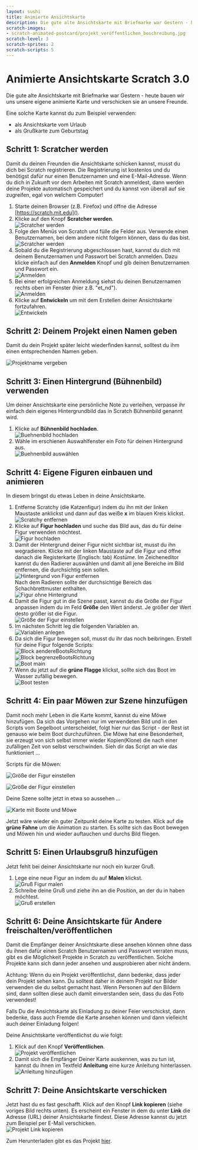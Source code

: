 ```yaml
---
layout: sushi
title: Animierte Ansichtskarte
description: Die gute alte Ansichtskarte mit Briefmarke war Gestern - heute bauen wir uns unsere eigene animierte Karte und verschicken sie an unsere Freunde.
scratch-images:
- scratch-animated-postcard/projekt_veröffentlichen_beschreibung.jpg
scratch-level: 3
scratch-sprites: 2
scratch-scripts: 5
---
```


# Animierte Ansichtskarte <span class="badge badge-scratch3">Scratch 3.0</span>

Die gute alte Ansichtskarte mit Briefmarke war Gestern - heute bauen wir uns unsere eigene animierte Karte und verschicken sie an unsere Freunde. 

Eine solche Karte kannst du zum Beispiel verwenden:
* als Ansichtskarte vom Urlaub
* als Grußkarte zum Geburtstag

## Schritt 1: Scratcher werden

Damit du deinen Freunden die Ansichtskarte schicken kannst, musst du dich bei Scratch registrieren. Die Registrierung ist kostenlos und du benötigst dafür nur einen Benutzernamen und eine E-Mail-Adresse. Wenn du dich in Zukunft vor dem Arbeiten mit Scratch anmeldest, dann werden deine Projekte automatisch gespeichert und du kannst von überall auf sie zugreifen, egal von welchem Computer!

1. Starte deinen Browser (z.B. Firefox) und öffne die Adresse [https://scratch.mit.edu]().
2. Klicke auf den Knopf **Scratcher werden**.  
![Scratcher werden](scratch-animated-postcard/scratcher_werden_1.jpg)
3. Folge den Menüs von Scratch und fülle die Felder aus. Verwende einen Benutzernamen, bei dem andere nicht folgern können, dass du das bist.  
![Scratcher werden](scratch-animated-postcard/scratcher_werden_2.jpg)
4. Sobald du die Registrierung abgeschlossen hast, kannst du dich mit deinem Benutzernamen und Passwort bei Scratch anmelden. Dazu klicke einfach auf den **Anmelden** Knopf und gib deinen Benutzernamen und Passwort ein.  
![Anmelden](scratch-animated-postcard/anmelden.jpg)
5. Bei einer erfolgreichen Anmeldung siehst du deinen Benutzernamen rechts oben im Fenster (hier z.B. "et_nd").  
![Anmelden](scratch-animated-postcard/angemeldet.jpg)
6. Klicke auf **Entwickeln** um mit dem Erstellen deiner Ansichtskarte fortzufahren.  
![Entwickeln](scratch-animated-postcard/entwickeln.jpg)

## Schritt 2: Deinem Projekt einen Namen geben

Damit du dein Projekt später leicht wiederfinden kannst, solltest du ihm einen entsprechenden Namen geben.

![Projektname vergeben](scratch-animated-postcard/projektname_vergeben.jpg)

## Schritt 3: Einen Hintergrund (Bühnenbild) verwenden

Um deiner Ansichtskarte eine persönliche Note zu verleihen, verpasse ihr einfach dein eigenes Hintergrundbild das in Scratch Bühnenbild genannt wird.

1. Klicke auf **Bühnenbild hochladen**.  
![Buehnenbild hochladen](scratch-animated-postcard/buehnenbild_hochladen.jpg)
2. Wähle im erschienen Auswahlfenster ein Foto für deinen Hintergrund aus.  
![Buehnenbild auswählen](scratch-animated-postcard/buehnenbild_auswaehlen.jpg)

## Schritt 4: Eigene Figuren einbauen und animieren

In diesem bringst du etwas Leben in deine Ansichtskarte.

1. Entferne Scratchy (die Katzenfigur) indem du ihn mit der linken Maustaste anklickst und dann auf das weiße **x** im blauen Kreis klickst.  
![Scratchy entfernen](scratch-animated-postcard/scratchy_entfernen.jpg)
2. Klicke auf **Figur hochladen** und suche das Bild aus, das du für deine Figur verwenden möchtest.  
![Figur hochladen](scratch-animated-postcard/figur_hochladen.jpg)
3. Damit der Hintergrund deiner Figur nicht sichtbar ist, musst du ihn wegradieren. Klicke mit der linken Maustaste auf die Figur und öffne danach die Registerkarte (Englisch: tab) *Kostüme*. Im Zeicheneditor kannst du den Radierer auswählen und damit all jene Bereiche im Bild entfernen, die durchsichtig sein sollen.  
![Hintergrund von Figur entfernen](scratch-animated-postcard/radierer_auswaehlen.jpg)  
Nach dem Radieren sollte der durchsichtige Bereich das Schachbrettmuster enthalten.  
![Figur ohne Hintergrund](scratch-animated-postcard/segelboot_ohne_hintergrund.jpg)  
4. Damit die Figur gut in die Szene passt, kannst du die Größe der Figur anpassen indem du im Feld **Größe** den Wert änderst. Je größer der Wert desto größer ist die Figur.  
![Größe der Figur einstellen](scratch-animated-postcard/groesse_einstellen.jpg)  
5. Im nächsten Schritt leg die folgenden Variablen an.  
![Variablen anlegen](scratch-animated-postcard/variablen.jpg)  
6. Da sich die Figur bewegen soll, musst du ihr das noch beibringen. Erstell für deine Figur folgende Scripts:   
![Block aendereBootsRichtung](scratch-animated-postcard/block_aendereBootsRichtung.jpg)  
![Block begrenzeBootsRichtung](scratch-animated-postcard/block_begrenzeBootsRichtung.jpg)  
![Boot main](scratch-animated-postcard/boot_main.jpg)  
7. Wenn du jetzt auf die **grüne Flagge** klickst, sollte sich das Boot im Wasser zufällig bewegen.  
![Boot testen](scratch-animated-postcard/bewegung_des_boots_testen.jpg)  

## Schritt 4: Ein paar Möwen zur Szene hinzufügen

Damit noch mehr Leben in die Karte kommt, kannst du eine Möwe hinzufügen. Da sich das Vorgehen nur im verwendeten Bild und in den Scripts vom Segelboot unterscheidet, folgt hier nur das Script - der Rest ist genauso wie beim Boot durchzuführen. Die Möwe hat eine Besonderheit, sie erzeugt von sich selbst immer wieder Kopien(Klone) die nach einer zufälligen Zeit von selbst verschwinden. Sieh dir das Script an wie das funktioniert ...

Scripts für die Möwen:

![Größe der Figur einstellen](scratch-animated-postcard/moewe_main.jpg)  

![Größe der Figur einstellen](scratch-animated-postcard/moewe_wenn_klon_entstehe.jpg)  

Deine Szene sollte jetzt in etwa so aussehen ...

![Karte mit Boote und Möwe](scratch-animated-postcard/karte_mit_segelboot_und_moewe.jpg)  

Jetzt wäre wieder ein guter Zeitpunkt deine Karte zu testen. Klick auf die **grüne Fahne** um die Animation zu starten. Es sollte sich das Boot bewegen und Möwen hin und wieder auftauchen und durchs Bild fliegen.

## Schritt 5: Einen Urlaubsgruß hinzufügen

Jetzt fehlt bei deiner Ansichtskarte nur noch ein kurzer Gruß. 

1. Lege eine neue Figur an indem du auf **Malen** klickst.   
![Gruß Figur malen](scratch-animated-postcard/gruss_malen.jpg)  
2. Schreibe deine Gruß und ziehe ihn an die Position, an der du in haben möchtest.  
![Gruß erstellen](scratch-animated-postcard/gruss_erstellen.jpg)  

## Schritt 6: Deine Ansichtskarte für Andere freischalten/veröffentlichen

Damit die Empfänger deiner Ansichtskarte diese ansehen können ohne dass du ihnen dafür einen Scratch Benutzernamen und Passwort verraten muss, gibt es die Möglichkeit Projekte in Scratch zu veröffentlichen. Solche Projekte kann sich dann jeder ansehen und ausprobieren aber nicht ändern.

<div class="warning">

Achtung: Wenn du ein Projekt veröffentlichst, dann bedenke, dass jeder dein Projekt sehen kann. Du solltest daher in deinem Projekt nur Bilder verwenden die du selbst gemacht hast. Wenn Personen auf den Bildern sind, dann sollten diese auch damit einverstanden sein, dass du das Foto verwendest!

Falls Du die Ansichtskarte als Einladung zu deiner Feier verschickst, dann bedenke, dass auch Fremde die Karte ansehen können und dann vielleicht auch deiner Einladung folgen!

</div>

Deine Ansichtskarte veröffentlichst du wie folgt:

1. Klick auf den Knopf **Veröffentlichen**.  
![Projekt veröffentlichen](scratch-animated-postcard/projekt_veroeffentlichen.jpg)  
2. Damit sich die Empfänger Deiner Karte auskennen, was zu tun ist, kannst du ihnen im Textfeld **Anleitung** eine kurze Anleitung hinterlassen.  
![Anleitung hinzufügen](scratch-animated-postcard/projekt_veroeffentlichen_beschreibung.jpg)  

## Schritt 7: Deine Ansichtskarte verschicken

Jetzt hast du es fast geschafft. Klick auf den Knopf **Link kopieren** (siehe voriges Bild rechts unten). Es erscheint ein Fenster in dem du unter **Link** die Adresse (URL) deiner Ansichtskarte findest. Diese Adresse kannst du jetzt zum Beispiel per E-Mail verschicken.  
![Projekt Link kopieren](scratch-animated-postcard/projekt_link.jpg)  

Zum Herunterladen gibt es das Projekt [hier](scratch-animated-postcard/animated_postcard.sb3).
